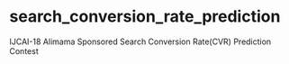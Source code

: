 # search_conversion_rate_prediction
IJCAI-18 Alimama Sponsored Search Conversion Rate(CVR) Prediction Contest
